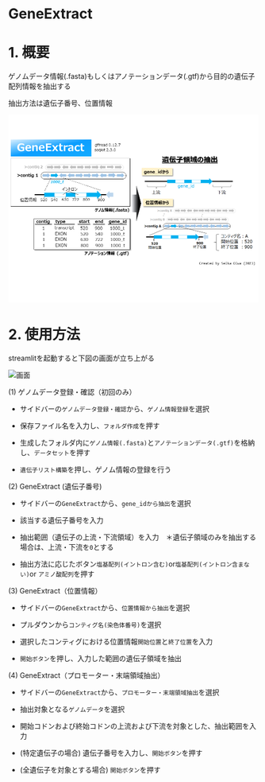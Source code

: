 # GeneExtract

# 1. 概要

ゲノムデータ情報(.fasta)もしくはアノテーションデータ(.gtf)から目的の遺伝子配列情報を抽出する

抽出方法は遺伝子番号、位置情報

![概要](./File/front2.png)

# 2. 使用方法

streamlitを起動すると下図の画面が立ち上がる

![画面](./File/stremlit.png)


(1) ゲノムデータ登録・確認（初回のみ）

   - サイドバーの`ゲノムデータ登録・確認`から、`ゲノム情報登録`を選択

   - 保存ファイル名を入力し、`フォルダ作成`を押す

   - 生成したフォルダ内に`ゲノム情報(.fasta)`と`アノテーションデータ(.gtf)`を格納し、`データセット`を押す

   - `遺伝子リスト構築`を押し、ゲノム情報の登録を行う

(2) GeneExtract (遺伝子番号)

   - サイドバーの`GeneExtract`から、`gene_idから抽出`を選択

   - 該当する遺伝子番号を入力

   - 抽出範囲（遺伝子の上流・下流領域）を入力　＊遺伝子領域のみを抽出する場合は、上流・下流を`0`とする

   - 抽出方法に応じたボタン`塩基配列(イントロン含む)`or`塩基配列(イントロン含まない)`or `アミノ酸配列`を押す

(3) GeneExtract（位置情報）

   - サイドバーの`GeneExtract`から、`位置情報から抽出`を選択

   - プルダウンから`コンティグ名(染色体番号)`を選択

   - 選択したコンティグにおける位置情報`開始位置`と`終了位置`を入力

   - `開始ボタン`を押し、入力した範囲の遺伝子領域を抽出

(4) GeneExtract（プロモーター・末端領域抽出）

   - サイドバーの`GeneExtract`から、`プロモーター・末端領域抽出`を選択

   - 抽出対象となる`ゲノムデータ`を選択

   - 開始コドンおよび終始コドンの上流および下流を対象とした、抽出範囲を入力

   - (特定遺伝子の場合) 遺伝子番号を入力し、`開始ボタン`を押す

   - (全遺伝子を対象とする場合) `開始ボタン`を押す
